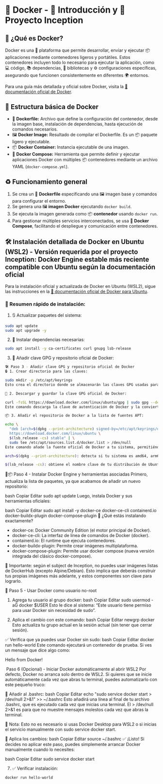 # 🐳 Docker - 📖 Introducción y 🚀 Proyecto Inception

## 🐋 ¿Qué es Docker?

Docker es una 🚢 plataforma que permite desarrollar, enviar y ejecutar 📦 aplicaciones mediante contenedores ligeros y portátiles. Estos contenedores incluyen todo lo necesario para ejecutar la aplicación, como 💻 código, 📚 dependencias, 📖 bibliotecas y ⚙️ configuraciones específicas, asegurando que funcionen consistentemente en diferentes 🌍 entornos.

Para una guía más detallada y oficial sobre Docker, visita la [📖 documentación oficial de Docker](https://docs.docker.com/).

## 📁 Estructura básica de Docker

- 📄 **Dockerfile:** Archivo que define la configuración del contenedor, desde la imagen base, instalación de dependencias, hasta ejecución de comandos necesarios.
- 🖼️ **Docker Image:** Resultado de compilar el Dockerfile. Es un 📦 paquete ligero y ejecutable.
- 📦 **Docker Container:** Instancia ejecutable de una imagen.
- 🔧 **Docker Compose:** Herramienta que permite definir y ejecutar aplicaciones Docker con múltiples 📦 contenedores mediante un archivo YAML (`docker-compose.yml`).

## ♻️ Funcionamiento general

1. Se crea un 📄 **Dockerfile** especificando una 🖼️ imagen base y comandos para configurar el entorno.
2. Se genera una 🖼️ **imagen Docker** ejecutando `docker build`.
3. Se ejecuta la imagen generada como 📦 **contenedor** usando `docker run`.
4. Para gestionar múltiples servicios interconectados, se usa 🔧 **Docker Compose**, facilitando el despliegue y comunicación entre contenedores.

## 🛠️ Instalación detallada de Docker en Ubuntu (WSL2) - Versión requerida por el proyecto Inception: Docker Engine estable más reciente compatible con Ubuntu según la documentación oficial

Para la instalación oficial y actualizada de Docker en Ubuntu (WSL2), sigue las instrucciones en la [📖 documentación oficial de Docker para Ubuntu](https://docs.docker.com/engine/install/ubuntu/).

### 🚩 Resumen rápido de instalación:

1. 🔃 Actualizar paquetes del sistema:

```bash
sudo apt update
sudo apt upgrade -y
```

2. 📅 Instalar dependencias necesarias:

```bash
sudo apt install -y ca-certificates curl gnupg lsb-release
```

3. 🔑 Añadir clave GPG y repositorio oficial de Docker:

```bash
🛠️ Paso 3 - Añadir clave GPG y repositorio oficial de Docker
🔒 1. Crear directorio para las claves:

sudo mkdir -p /etc/apt/keyrings
Esto crea el directorio donde se almacenarán las claves GPG usadas para verificar que los paquetes que vas a instalar son auténticos.

🔑 2. Descargar y guardar la clave GPG oficial de Docker:

curl -fsSL https://download.docker.com/linux/ubuntu/gpg | sudo gpg --dearmor -o /etc/apt/keyrings/docker.gpg
Este comando descarga la clave de autenticación de Docker y la convierte al formato apropiado (.gpg) para que el sistema pueda usarla.

📦 3. Añadir el repositorio de Docker a la lista de fuentes APT:

echo \
  "deb [arch=$(dpkg --print-architecture) signed-by=/etc/apt/keyrings/docker.gpg] \
  https://download.docker.com/linux/ubuntu \
  $(lsb_release -cs) stable" | \
  sudo tee /etc/apt/sources.list.d/docker.list > /dev/null
Este comando añade la fuente oficial de Docker a tu sistema, permitiéndote instalar Docker desde allí.

arch=$(dpkg --print-architecture): detecta si tu sistema es amd64, arm64, etc.

$(lsb_release -cs): obtiene el nombre clave de tu distribución de Ubuntu (como jammy, focal, etc).
```

🧰📦 Paso 4 - Instalar Docker Engine y herramientas asociadas
Primero, actualiza la lista de paquetes, ya que acabamos de añadir un nuevo repositorio:

bash
Copiar
Editar
sudo apt update
Luego, instala Docker y sus herramientas oficiales:

bash
Copiar
Editar
sudo apt install -y docker-ce docker-ce-cli containerd.io docker-buildx-plugin docker-compose-plugin
🧩 ¿Qué estás instalando exactamente?

- docker-ce: Docker Community Edition (el motor principal de Docker).
- docker-ce-cli: La interfaz de línea de comandos de Docker (docker).
- containerd.io: El runtime que ejecuta contenedores.
- docker-buildx-plugin: Permite crear imágenes multiplataforma.
- docker-compose-plugin: Permite usar docker compose (nueva versión integrada del clásico docker-compose).

📌 Importante: según el subject de Inception, no puedes usar imágenes listas de DockerHub (excepto Alpine/Debian). Esto implica que deberás construir tus propias imágenes más adelante, y estos componentes son clave para lograrlo.

👤 Paso 5 - Usar Docker como usuario no-root

1. Agrega tu usuario al grupo docker:
   bash
   Copiar
   Editar
   sudo usermod -aG docker \$USER
   Esto le dice al sistema: “Este usuario tiene permiso para usar Docker sin necesidad de sudo”.

2. Aplica el cambio con este comando:
   bash
   Copiar
   Editar
   newgrp docker
   Esto actualiza tu grupo actual en la sesión actual (sin tener que cerrar sesión).

✅ Verifica que ya puedes usar Docker sin sudo:
bash
Copiar
Editar
docker run hello-world
Este comando ejecutará un contenedor de prueba. Si ves un mensaje que dice algo como:

Hello from Docker!

️ Paso 6 (Opcional) - Iniciar Docker automáticamente al abrir WSL2
Por defecto, Docker no arranca solo dentro de WSL2. Si quieres que se inicie automáticamente cada vez que abras tu terminal, puedes automatizarlo con este pequeño truco:

📅 Añadir al .bashrc:
bash
Copiar
Editar
echo "sudo service docker start > /dev/null 2>&1" >> \~/.bashrc
Esto añadirá una línea al final de tu archivo .bashrc, que es ejecutado cada vez que inicias una terminal. El > /dev/null 2>&1 es para que no muestre mensajes molestos cada vez que abras la terminal.

🧠 Nota: Esto no es necesario si usas Docker Desktop para WSL2 o si inicias el servicio manualmente con sudo service docker start.

🔀 Aplica los cambios:
bash
Copiar
Editar
source \~/.bashrc
✅ ¡Listo! Si decides no aplicar este paso, puedes simplemente arrancar Docker manualmente cuando lo necesites:

bash
Copiar
Editar
sudo service docker start

7. ✅ Verificar instalación:

```bash
docker run hello-world
```